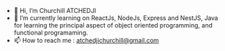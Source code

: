 - 👋 Hi, I’m Churchill ATCHEDJI
- 🌱 I’m currently learning on ReactJs, NodeJs, Express and NestJS, Java for learning the principal aspect of object oriented programming, and functional programaming.
- 📫 How to reach me : atchedjichurchill@gmail.com

<!---
acm363/acm363 is a ✨ special ✨ repository because its `README.md` (this file) appears on your GitHub profile.
You can click the Preview link to take a look at your changes.
--->
